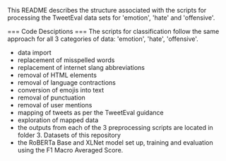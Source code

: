 This README describes the structure associated with the scripts for processing the TweetEval data sets for 'emotion', 'hate' and 'offensive'.

=== Code Desciptions ===
  The scripts for classification follow the same approach for all 3 categories of data: 'emotion', 'hate', 'offensive'.
  - data import
  - replacement of misspelled words
  - replacement of internet slang abbreviations
  - removal of HTML elements
  - removal of language contractions
  - conversion of emojis into text
  - removal of punctuation
  - removal of user mentions
  - mapping of tweets as per the TweetEval guidance
  - exploration of mapped data
  - the outputs from each of the 3 preprocessing scripts are located in folder 3. Datasets of this repository
  - the RoBERTa Base and XLNet model set up, training and evaluation using the F1 Macro Averaged Score.
  
